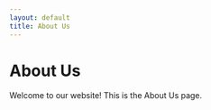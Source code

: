 ```yaml
---
layout: default
title: About Us
---
```


# About Us

Welcome to our website! This is the About Us page.
